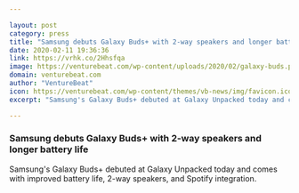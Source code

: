 ```yaml
---

layout: post
category: press
title: "Samsung debuts Galaxy Buds+ with 2-way speakers and longer battery life"
date: 2020-02-11 19:36:36
link: https://vrhk.co/2Hhsfqa
image: https://venturebeat.com/wp-content/uploads/2020/02/galaxy-buds.png?w=1200&strip=all
domain: venturebeat.com
author: "VentureBeat"
icon: https://venturebeat.com/wp-content/themes/vb-news/img/favicon.ico
excerpt: "Samsung's Galaxy Buds+ debuted at Galaxy Unpacked today and comes with improved battery life, 2-way speakers, and Spotify integration."

---
```


### Samsung debuts Galaxy Buds+ with 2-way speakers and longer battery life

Samsung's Galaxy Buds+ debuted at Galaxy Unpacked today and comes with improved battery life, 2-way speakers, and Spotify integration.